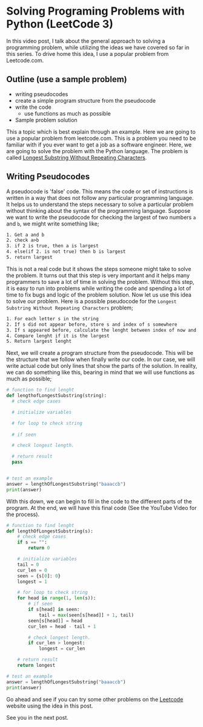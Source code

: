 # Solving Programing Problems with Python (LeetCode 3)

In this video post, I talk about the general approach to solving a programming problem, while utilizing the ideas we have covered so far in this series. To drive home this idea, I use a popular problem from Leetcode.com.

## Outline (use a sample problem)

- writing pseudocodes
- create a simple program structure from the pseudocode
- write the code
  - use functions as much as possible
- Sample problem solution

This a topic which is best explain through an example. Here we are going to use a popular problem from leetcode.com. This is a problem you need to be familiar with if you ever want to get a job as a software engineer. Here, we are going to solve the problem with the Python language. The problem is called [Longest Substring Without Repeating Characters](https://leetcode.com/problems/longest-substring-without-repeating-characters/).

## Writing Pseudocodes

A pseudocode is 'false' code. This means the code or set of instructions is written in a way that does not follow any particular programming language. It helps us to understand the steps necessary to solve a particular problem without thinking about the syntax of the programming language. Suppose we want to write the pseudocode for checking the largest of two numbers `a` and `b`, we might write something like;

```txt
1. Get a and b
2. check a>b
3. if 2 is true, then a is largest
4. else(if 2. is not true) then b is largest
5. return largest
```

This is not a real code but it shows the steps someone might take to solve the problem. It turns out that this step is very important and it helps many programmers to save a lot of time in solving the problem. Without this step, it is easy to run into problems while writing the code and spending a lot of time to fix bugs and logic of the problem solution. Now let us use this idea to solve our problem. Here is a possible pseudocode for the `Longest Substring Without Repeating Characters` problem;

```txt
1. For each letter s in the string
2. If s did not appear before, store s and index of s somewhere
3. If s appeared before, calculate the lenght between index of now and index of before
4. Compare lenght if it is the largest
5. Return largest lenght
```

Next, we will create a program structure from the pseudocode. This will be the structure that we follow when finally write our code. In our case, we will write actual code but only lines that show the parts of the solution. In reality, we can do something like this, bearing in mind that we will use functions as much as possible;

```python
# function to find lenght
def lengthofLongestSubstring(string):
  # check edge cases

  # initialize variables

  # for loop to check string
  
  # if seen

  # check longest length.

  # return result
  pass


# test an example
answer = lengthOfLongestSubstring("baaaccb")
print(answer)
```

With this down, we can begin to fill in the code to the different parts of the program. At the end, we will have this final code (See the YouTube Video for the process).

```python
# function to find lenght
def lengthOfLongestSubstring(s):
    # check edge cases
    if s == "":
        return 0

    # initialize variables
    tail = 0
    cur_len = 0
    seen = {s[0]: 0}
    longest = 1

    # for loop to check string
    for head in range(1, len(s)):
        # if seen
        if s[head] in seen:
            tail = max(seen[s[head]] + 1, tail)
        seen[s[head]] = head
        cur_len = head - tail + 1

        # check longest length.
        if cur_len > longest:
            longest = cur_len

    # return result
    return longest

# test an example
answer = lengthOfLongestSubstring("baaaccb")
print(answer)
```

Go ahead and see if you can try some other problems on the [Leetcode](leetcode.com) website using the idea in this post.

See you in the next post.
